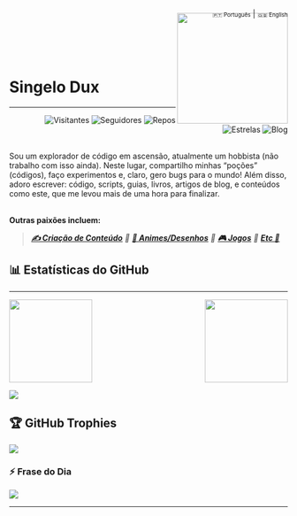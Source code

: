 <div align="right">
  <a href="https://github.com/SingeloDux" style="font-size: 10px; text-decoration: none;">🇵🇹 Português</a> | 
  <a href="https://github.com/SingeloDux/readme_en" style="font-size: 10px; text-decoration: none;">🇬🇧 English</a>
</div>
<img align="right" width="200px" style="margin-top:-10px" src="https://i.imgur.com/QhN9tAc.png">
</br></br></br></br>
<h1 align="left">Singelo Dux </h1>

---

<div align="right">
  
  ![Visitantes](https://hits.sh/github.com/SingeloDux.svg?style=flat-square&label=Visitantes&color=blue&labelColor=black)
  ![Seguidores](https://img.shields.io/github/followers/SingeloDux?label=Seguidores&style=social)
  ![Repos](https://img.shields.io/github/repositories/SingeloDux?style=social)
  ![Estrelas](https://img.shields.io/github/stars/SingeloDux?style=social)
  ![Blog](https://img.shields.io/badge/Blog-SingeloDux-blue?style=flat&logo=blog)
  
</div>
</br>
Sou um explorador de código em ascensão, atualmente um hobbista (não trabalho com isso ainda). Neste lugar, compartilho minhas “poções” (códigos), faço experimentos e, claro, gero bugs para o mundo! Além disso, adoro escrever: código, scripts, guias, livros, artigos de blog, e conteúdos como este, que me levou mais de uma hora para finalizar.
</br></br>

**Outras paixões incluem:**
>*[**✍️ Criação de Conteúdo**](https://geekverso.com) 🔹 [**🎥 Animes/Desenhos**](https://singelodux.blogspot.com) 🔹 [**🎮 Jogos**](https://singelodux.blogspot.com) 🔹 [**Etc 🌟**](https://singelodux.blogspot.com)*

## 📊 Estatísticas do GitHub

---

<div style="display: flex; align-items: center; justify-content: space-between;">
  <img src="https://github-readme-stats.vercel.app/api?username=SingeloDux&show_icons=true&hide_title=true&count_private=true&hide=prs&theme=dark" style="height: 150px;" />
  <img src="https://github-readme-stats.vercel.app/api/top-langs/?username=SingeloDux&layout=compact&langs_count=6&theme=dark" style="height: 150px;" />
</div>

![](https://github-contributor-stats.vercel.app/api?username=SingeloDux&limit=5&theme=dark&combine_all_yearly_contributions=true&hide_title=true)

<!--
![GitHub Stats](https://github-readme-stats.vercel.app/api?username=SingeloDux&show_icons=true&hide_title=true&count_private=true&hide=prs&theme=dark)
![Top Languages](https://github-readme-stats.vercel.app/api/top-langs/?username=SingeloDux&layout=compact&theme=dark)
-->

## 🏆 GitHub Trophies
![](https://github-profile-trophy.vercel.app/?username=SingeloDux&theme=radical&no-frame=false&no-bg=true&margin-w=4)

### ⚡ Frase do Dia
![](https://quotes-github-readme.vercel.app/api?type=horizontal&theme=dark)


---
<!--
**SingeloDux/singelodux** is a ✨ _special_ ✨ repository because its `README.md` (this file) appears on your GitHub profile.

Here are some ideas to get you started:

- 🔭 I’m currently working on ...
- 🌱 I’m currently learning ...
- 👯 I’m looking to collaborate on ...
- 🤔 I’m looking for help with ...

Acesse WakaTime e registre-se. Instale o plugin WakaTime para seu editor de código (VSCode, Sublime Text, etc.). Após configurar o WakaTime, ele irá começar a monitorar o tempo de codificação. Você pode acessar seu perfil WakaTime e gerar gráficos semelhantes aos mostrados. ![WakaTime](https://wakatime.com/share/@SeuUsuario/xxxxxx.png)
📊 this week i spent my time on:
TypeScript   20 hrs 25 mins  ████████████████████▓░░░░   82.07 %
Python       4 hrs 1 min     ████░░░░░░░░░░░░░░░░░░░░░   16.15 %
JSON         11 mins         ▒░░░░░░░░░░░░░░░░░░░░░░░░   00.75 %
Bash         8 mins          ░░░░░░░░░░░░░░░░░░░░░░░░░   00.54 %
HTML         4 mins          ░░░░░░░░░░░░░░░░░░░░░░░░░   00.32 %
-->
